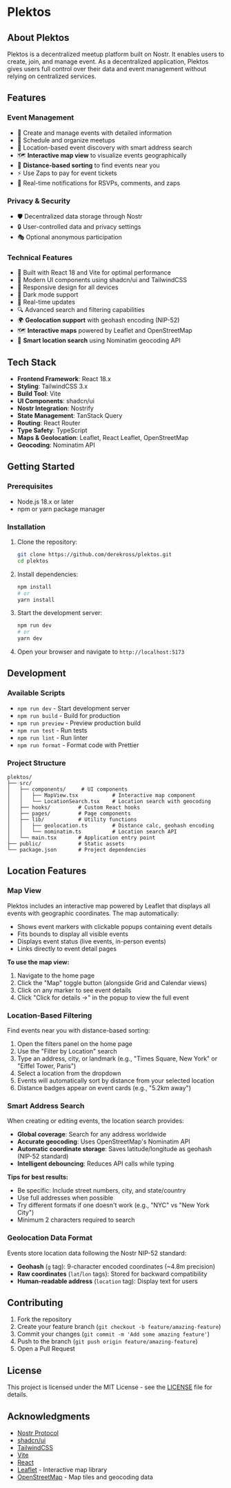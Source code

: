 # Plektos

## About Plektos

Plektos is a decentralized meetup platform built on Nostr. It enables users to create, join, and manage event. As a decentralized application, Plektos gives users full control over their data and event management without relying on centralized services.

## Features

### Event Management

- 🎯 Create and manage events with detailed information
- 📅 Schedule and organize meetups
- 📍 Location-based event discovery with smart address search
- 🗺️ **Interactive map view** to visualize events geographically
- 📏 **Distance-based sorting** to find events near you
- ⚡ Use Zaps to pay for event tickets
- 🔔 Real-time notifications for RSVPs, comments, and zaps

### Privacy & Security

- 🛡️ Decentralized data storage through Nostr
- 🔒 User-controlled data and privacy settings
- 🎭 Optional anonymous participation

### Technical Features

- 🚀 Built with React 18 and Vite for optimal performance
- 🎨 Modern UI components using shadcn/ui and TailwindCSS
- 📱 Responsive design for all devices
- 🌙 Dark mode support
- 🔄 Real-time updates
- 🔍 Advanced search and filtering capabilities
- 🌍 **Geolocation support** with geohash encoding (NIP-52)
- 🗺️ **Interactive maps** powered by Leaflet and OpenStreetMap
- 📍 **Smart location search** using Nominatim geocoding API

## Tech Stack

- **Frontend Framework**: React 18.x
- **Styling**: TailwindCSS 3.x
- **Build Tool**: Vite
- **UI Components**: shadcn/ui
- **Nostr Integration**: Nostrify
- **State Management**: TanStack Query
- **Routing**: React Router
- **Type Safety**: TypeScript
- **Maps & Geolocation**: Leaflet, React Leaflet, OpenStreetMap
- **Geocoding**: Nominatim API

## Getting Started

### Prerequisites

- Node.js 18.x or later
- npm or yarn package manager

### Installation

1. Clone the repository:

   ```bash
   git clone https://github.com/derekross/plektos.git
   cd plektos
   ```

2. Install dependencies:

   ```bash
   npm install
   # or
   yarn install
   ```

3. Start the development server:

   ```bash
   npm run dev
   # or
   yarn dev
   ```

4. Open your browser and navigate to `http://localhost:5173`

## Development

### Available Scripts

- `npm run dev` - Start development server
- `npm run build` - Build for production
- `npm run preview` - Preview production build
- `npm run test` - Run tests
- `npm run lint` - Run linter
- `npm run format` - Format code with Prettier

### Project Structure

```
plektos/
├── src/
│   ├── components/     # UI components
│   │   ├── MapView.tsx           # Interactive map component
│   │   └── LocationSearch.tsx    # Location search with geocoding
│   ├── hooks/         # Custom React hooks
│   ├── pages/         # Page components
│   ├── lib/           # Utility functions
│   │   ├── geolocation.ts        # Distance calc, geohash encoding
│   │   └── nominatim.ts          # Location search API
│   └── main.tsx       # Application entry point
├── public/            # Static assets
└── package.json       # Project dependencies
```

## Location Features

### Map View

Plektos includes an interactive map powered by Leaflet that displays all events with geographic coordinates. The map automatically:

- Shows event markers with clickable popups containing event details
- Fits bounds to display all visible events
- Displays event status (live events, in-person events)
- Links directly to event detail pages

**To use the map view:**
1. Navigate to the home page
2. Click the "Map" toggle button (alongside Grid and Calendar views)
3. Click on any marker to see event details
4. Click "Click for details →" in the popup to view the full event

### Location-Based Filtering

Find events near you with distance-based sorting:

1. Open the filters panel on the home page
2. Use the "Filter by Location" search
3. Type an address, city, or landmark (e.g., "Times Square, New York" or "Eiffel Tower, Paris")
4. Select a location from the dropdown
5. Events will automatically sort by distance from your selected location
6. Distance badges appear on event cards (e.g., "5.2km away")

### Smart Address Search

When creating or editing events, the location search provides:

- **Global coverage**: Search for any address worldwide
- **Accurate geocoding**: Uses OpenStreetMap's Nominatim API
- **Automatic coordinate storage**: Saves latitude/longitude as geohash (NIP-52 standard)
- **Intelligent debouncing**: Reduces API calls while typing

**Tips for best results:**
- Be specific: Include street numbers, city, and state/country
- Use full addresses when possible
- Try different formats if one doesn't work (e.g., "NYC" vs "New York City")
- Minimum 2 characters required to search

### Geolocation Data Format

Events store location data following the Nostr NIP-52 standard:

- **Geohash** (`g` tag): 9-character encoded coordinates (~4.8m precision)
- **Raw coordinates** (`lat`/`lon` tags): Stored for backward compatibility
- **Human-readable address** (`location` tag): Display text for users

## Contributing

1. Fork the repository
2. Create your feature branch (`git checkout -b feature/amazing-feature`)
3. Commit your changes (`git commit -m 'Add some amazing feature'`)
4. Push to the branch (`git push origin feature/amazing-feature`)
5. Open a Pull Request

## License

This project is licensed under the MIT License - see the [LICENSE](LICENSE) file for details.

## Acknowledgments

- [Nostr Protocol](https://github.com/nostr-protocol/nostr)
- [shadcn/ui](https://ui.shadcn.com/)
- [TailwindCSS](https://tailwindcss.com/)
- [Vite](https://vitejs.dev/)
- [React](https://reactjs.org/)
- [Leaflet](https://leafletjs.com/) - Interactive map library
- [OpenStreetMap](https://www.openstreetmap.org/) - Map tiles and geocoding data
